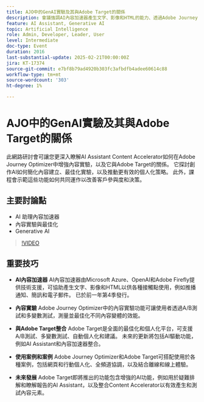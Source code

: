 ```yaml
---
title: AJO中的GenAI實驗及其與Adobe Target的關係
description: 會議強調AI內容加速器產生文字、影像和HTML的能力、透過Adobe Journey Optimizer進行內容實驗、與Adobe Target整合以進行最佳化和個人化、合併工具的各種使用案例以及包括增強型AI功能在內的未來發展。
feature: AI Assistant, Generative AI
topic: Artificial Intelligence
role: Admin, Developer, Leader, User
level: Intermediate
doc-type: Event
duration: 2016
last-substantial-update: 2025-02-21T00:00:00Z
jira: KT-17374
source-git-commit: e7bf8b79ad4920b303fc3afbdfb4adee60614c88
workflow-type: tm+mt
source-wordcount: '303'
ht-degree: 1%

---
```



# AJO中的GenAI實驗及其與Adobe Target的關係

此網路研討會可讓您更深入瞭解AI Assistant Content Accelerator如何在Adobe Journey Optimizer中增強內容實驗，以及它與Adobe Target的關係。 它探討創作AI如何簡化內容建立、最佳化實驗，以及推動更有效的個人化策略。 此外，課程會示範這些功能如何共同運作以改善客戶參與度和決策。

## 主要討論點

* AI 助理內容加速器
* 內容實驗與最佳化
* Generative AI

>[!VIDEO](https://video.tv.adobe.com/v/3444470/?learn=on&enablevpops&captions=chi_hant)

## 重要技巧

* **AI內容加速器** AI內容加速器由Microsoft Azure、OpenAI和Adobe Firefly提供技術支援，可協助產生文字、影像和HTML以供各種接觸點使用，例如推播通知、簡訊和電子郵件。 已於前一年第4季發行。

* **內容實驗** Adobe Journey Optimizer中的內容實驗功能可讓使用者透過A/B測試和多變數測試，測量並最佳化不同內容變體的效能。

* **與Adobe Target整合** Adobe Target是全面的最佳化和個人化平台，可支援A/B測試、多變數測試、自動個人化和建議。 未來的更新將包括AI驅動功能，例如AI Assistant和內容加速器整合。

* **使用案例和案例** Adobe Journey Optimizer和Adobe Target可搭配使用於各種案例，包括網頁和行動個人化、全頻道協調，以及結合離線和線上體驗。

* **未來發展** Adobe Target即將推出的功能包含增強的AI功能，例如用於疑難排解和瞭解報告的AI Assistant，以及整合Content Accelerator以有效產生和測試內容元素。
